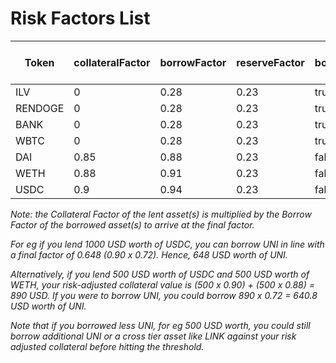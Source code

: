# Risk Factors List

| Token | collateralFactor | borrowFactor | reserveFactor | borrowIsolated | crossBorrow | InterestRateModel | Uniswap V3 fee tier (%) |
|-------|------|-------|-------|------|-------|-------|------|
| ILV | 0| 0.28 | 0.23 | true | false | Default | 1 |
| RENDOGE | 0| 0.28 | 0.23 | true | false | Default | 0.3 |
| BANK | 0| 0.28 | 0.23 | true | false | Default | 0.3 |
| WBTC | 0| 0.28 | 0.23 | true | false | Default | 0.3 |
| DAI | 0.85| 0.88 | 0.23 | false | true | Default | 0.3 |
| WETH | 0.88| 0.91 | 0.23 | false | true | Default | Pegged |
| USDC | 0.9| 0.94 | 0.23 | false | true | Default | 0.3 |



_Note: the Collateral Factor of the lent asset(s) is multiplied by the Borrow Factor of the borrowed asset(s) to arrive at the final factor._

_For eg if you lend 1000 USD worth of USDC, you can borrow UNI in line with a final factor of 0.648 (0.90 x 0.72). Hence, 648 USD worth of UNI._

_Alternatively, if you lend 500 USD worth of USDC and 500 USD worth of WETH, your risk-adjusted collateral value is (500 x 0.90) + (500 x 0.88) = 890 USD. If you were to borrow UNI, you could borrow 890 x 0.72 = 640.8 USD worth of UNI._&#x20;

_Note that if you borrowed less UNI, for eg 500 USD worth, you could still borrow additional UNI or a cross tier asset like LINK against your risk adjusted collateral before hitting the threshold._
